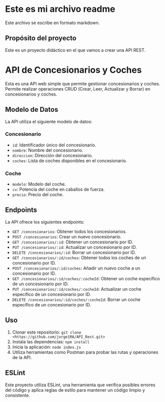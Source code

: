 # Este es mi archivo readme

Este archivo se escribe en formato markdown.

## Propósito del proyecto

Este es un proyecto didáctico en el que vamos a crear una API REST.

# API de Concesionarios y Coches

Esta es una API web simple que permite gestionar concesionarios y coches. Permite realizar operaciones CRUD (Crear, Leer, Actualizar y Borrar) en concesionarios y coches.

## Modelo de Datos

La API utiliza el siguiente modelo de datos:

### Concesionario

- `id`: Identificador único del concesionario.
- `nombre`: Nombre del concesionario.
- `direccion`: Dirección del concesionario.
- `coches`: Lista de coches disponibles en el concesionario.

### Coche

- `modelo`: Modelo del coche.
- `cv`: Potencia del coche en caballos de fuerza.
- `precio`: Precio del coche.

## Endpoints

La API ofrece los siguientes endpoints:

- `GET /concesionarios`: Obtener todos los concesionarios.
- `POST /concesionarios`: Crear un nuevo concesionario.
- `GET /concesionarios/:id`: Obtener un concesionario por ID.
- `PUT /concesionarios/:id`: Actualizar un concesionario por ID.
- `DELETE /concesionarios/:id`: Borrar un concesionario por ID.
- `GET /concesionarios/:id/coches`: Obtener todos los coches de un concesionario por ID.
- `POST /concesionarios/:id/coches`: Añadir un nuevo coche a un concesionario por ID.
- `GET /concesionarios/:id/coches/:cocheId`: Obtener un coche específico de un concesionario por ID.
- `PUT /concesionarios/:id/coches/:cocheId`: Actualizar un coche específico de un concesionario por ID.
- `DELETE /concesionarios/:id/coches/:cocheId`: Borrar un coche específico de un concesionario por ID.

## Uso

1. Clonar este repositorio: `git clone <https://github.com/jorge1RA/API_Rest.git>`
2. Instala las dependencias: `npm install`
3. Inicia la aplicación: `node index.js`
4. Utiliza herramientas como Postman para probar las rutas y operaciones de la API.

## ESLint

Este proyecto utiliza ESLint, una herramienta que verifica posibles errores del código y aplica reglas de estilo para mantener un código limpio y consistente.
